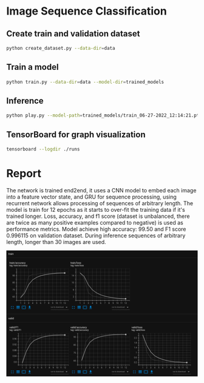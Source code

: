 # Image Sequence Classification 


## Create train and validation dataset 
```bash
python create_dataset.py --data-dir=data
```

## Train a model  
```bash
python train.py --data-dir=data --model-dir=trained_models
```

## Inference
```bash
python play.py --model-path=trained_models/train_06-27-2022_12:14:21.pt
```

## TensorBoard for graph visualization
```bash
tensorboard --logdir ./runs
```

# Report
The network is trained end2end, it uses a CNN model to embed each image into a feature vector state,
and GRU for sequence processing, using recurrent network allows processing of sequences of arbitrary length. The model is train for 12 epochs as it starts to over-fit the training data if it's trained longer.
Loss, accuracy, and f1 score (dataset is unbalanced, there are twice as many positive examples compared to negative) is used as performance metrics. Model achieve high accuracy: 99.50 and F1 score 0.996115 on validation dataset.
During inference sequences of arbitrary length, longer than 30 images are used.

![Metrics](resources/metrics.png)
